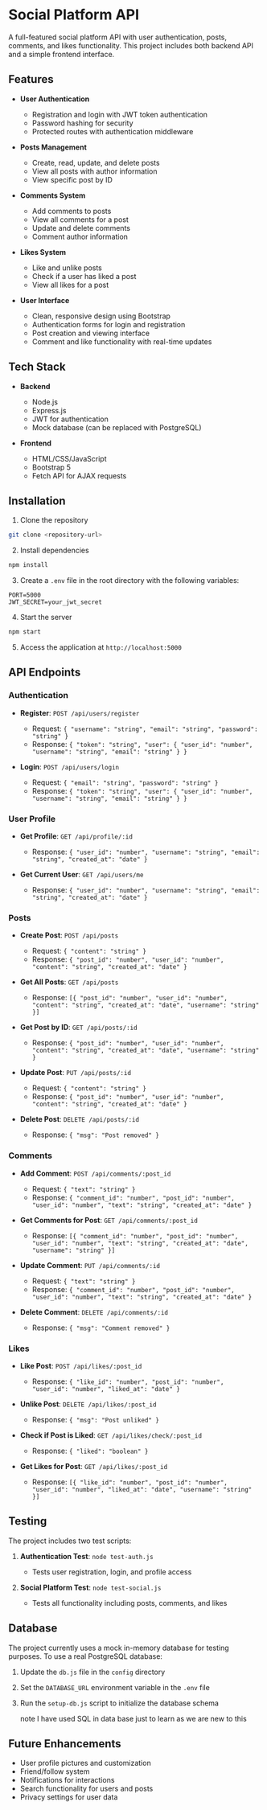 # Social Platform API

A full-featured social platform API with user authentication, posts, comments, and likes functionality. This project includes both backend API and a simple frontend interface.

## Features

- **User Authentication**
  - Registration and login with JWT token authentication
  - Password hashing for security
  - Protected routes with authentication middleware

- **Posts Management**
  - Create, read, update, and delete posts
  - View all posts with author information
  - View specific post by ID

- **Comments System**
  - Add comments to posts
  - View all comments for a post
  - Update and delete comments
  - Comment author information

- **Likes System**
  - Like and unlike posts
  - Check if a user has liked a post
  - View all likes for a post

- **User Interface**
  - Clean, responsive design using Bootstrap
  - Authentication forms for login and registration
  - Post creation and viewing interface
  - Comment and like functionality with real-time updates

## Tech Stack

- **Backend**
  - Node.js
  - Express.js
  - JWT for authentication
  - Mock database (can be replaced with PostgreSQL)

- **Frontend**
  - HTML/CSS/JavaScript
  - Bootstrap 5
  - Fetch API for AJAX requests

## Installation

1. Clone the repository

```bash
git clone <repository-url>
```

2. Install dependencies

```bash
npm install
```

3. Create a `.env` file in the root directory with the following variables:

```
PORT=5000
JWT_SECRET=your_jwt_secret
```

4. Start the server

```bash
npm start
```

5. Access the application at `http://localhost:5000`

## API Endpoints

### Authentication

- **Register**: `POST /api/users/register`
  - Request: `{ "username": "string", "email": "string", "password": "string" }`
  - Response: `{ "token": "string", "user": { "user_id": "number", "username": "string", "email": "string" } }`

- **Login**: `POST /api/users/login`
  - Request: `{ "email": "string", "password": "string" }`
  - Response: `{ "token": "string", "user": { "user_id": "number", "username": "string", "email": "string" } }`

### User Profile

- **Get Profile**: `GET /api/profile/:id`
  - Response: `{ "user_id": "number", "username": "string", "email": "string", "created_at": "date" }`

- **Get Current User**: `GET /api/users/me`
  - Response: `{ "user_id": "number", "username": "string", "email": "string", "created_at": "date" }`

### Posts

- **Create Post**: `POST /api/posts`
  - Request: `{ "content": "string" }`
  - Response: `{ "post_id": "number", "user_id": "number", "content": "string", "created_at": "date" }`

- **Get All Posts**: `GET /api/posts`
  - Response: `[{ "post_id": "number", "user_id": "number", "content": "string", "created_at": "date", "username": "string" }]`

- **Get Post by ID**: `GET /api/posts/:id`
  - Response: `{ "post_id": "number", "user_id": "number", "content": "string", "created_at": "date", "username": "string" }`

- **Update Post**: `PUT /api/posts/:id`
  - Request: `{ "content": "string" }`
  - Response: `{ "post_id": "number", "user_id": "number", "content": "string", "created_at": "date" }`

- **Delete Post**: `DELETE /api/posts/:id`
  - Response: `{ "msg": "Post removed" }`

### Comments

- **Add Comment**: `POST /api/comments/:post_id`
  - Request: `{ "text": "string" }`
  - Response: `{ "comment_id": "number", "post_id": "number", "user_id": "number", "text": "string", "created_at": "date" }`

- **Get Comments for Post**: `GET /api/comments/:post_id`
  - Response: `[{ "comment_id": "number", "post_id": "number", "user_id": "number", "text": "string", "created_at": "date", "username": "string" }]`

- **Update Comment**: `PUT /api/comments/:id`
  - Request: `{ "text": "string" }`
  - Response: `{ "comment_id": "number", "post_id": "number", "user_id": "number", "text": "string", "created_at": "date" }`

- **Delete Comment**: `DELETE /api/comments/:id`
  - Response: `{ "msg": "Comment removed" }`

### Likes

- **Like Post**: `POST /api/likes/:post_id`
  - Response: `{ "like_id": "number", "post_id": "number", "user_id": "number", "liked_at": "date" }`

- **Unlike Post**: `DELETE /api/likes/:post_id`
  - Response: `{ "msg": "Post unliked" }`

- **Check if Post is Liked**: `GET /api/likes/check/:post_id`
  - Response: `{ "liked": "boolean" }`

- **Get Likes for Post**: `GET /api/likes/:post_id`
  - Response: `[{ "like_id": "number", "post_id": "number", "user_id": "number", "liked_at": "date", "username": "string" }]`

## Testing

The project includes two test scripts:

1. **Authentication Test**: `node test-auth.js`
   - Tests user registration, login, and profile access

2. **Social Platform Test**: `node test-social.js`
   - Tests all functionality including posts, comments, and likes

## Database

The project currently uses a mock in-memory database for testing purposes. To use a real PostgreSQL database:

1. Update the `db.js` file in the `config` directory
2. Set the `DATABASE_URL` environment variable in the `.env` file
3. Run the `setup-db.js` script to initialize the database schema


   note I have used SQL in data base just to learn as we are new to this 

## Future Enhancements

- User profile pictures and customization
- Friend/follow system
- Notifications for interactions
- Search functionality for users and posts
- Privacy settings for user data

